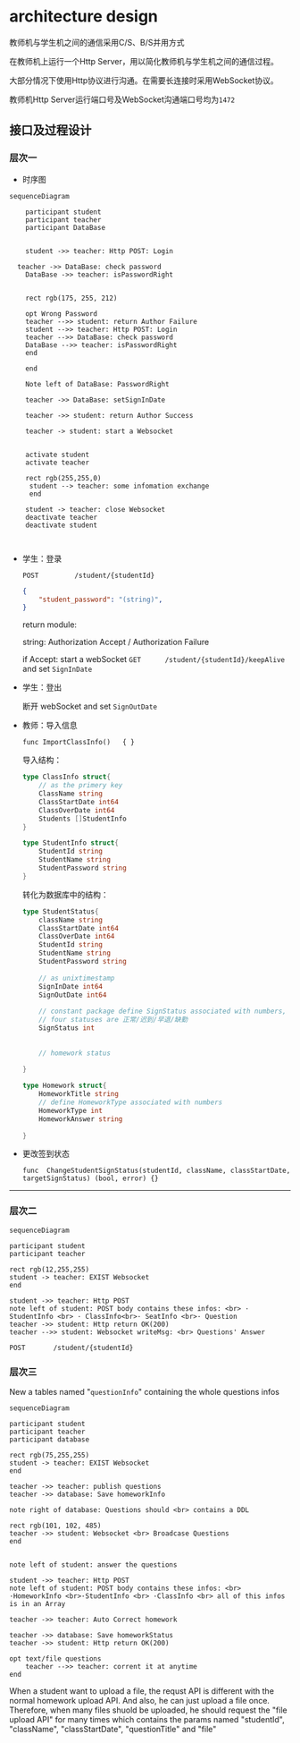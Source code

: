 # architecture design

教师机与学生机之间的通信采用C/S、B/S并用方式

在教师机上运行一个Http Server，用以简化教师机与学生机之间的通信过程。

大部分情况下使用Http协议进行沟通。在需要长连接时采用WebSocket协议。

教师机Http Server运行端口号及WebSocket沟通端口号均为`1472`



## 接口及过程设计

### 层次一

* 时序图

```mermaid
sequenceDiagram

    participant student
    participant teacher
    participant DataBase
	

    student ->> teacher: Http POST: Login
  
  teacher ->> DataBase: check password
    DataBase ->> teacher: isPasswordRight
    
    
    rect rgb(175, 255, 212)
     
    opt Wrong Password
  	teacher -->> student: return Author Failure
    student -->> teacher: Http POST: Login
    teacher -->> DataBase: check password
    DataBase -->> teacher: isPasswordRight
    end
    
    end
    
    Note left of DataBase: PasswordRight
    
    teacher ->> DataBase: setSignInDate
    
    teacher ->> student: return Author Success
    
    teacher -> student: start a Websocket
    
  
    activate student
    activate teacher
    
    rect rgb(255,255,0)
     student --> teacher: some infomation exchange
     end
     
    student -> teacher: close Websocket
    deactivate teacher
    deactivate student

    
```


* 学生：登录

  `POST			/student/{studentId}`

  ```json
  {
      "student_password": "(string)",
  }
  ```

  return module:

  string: Authorization Accept / Authorization Failure


  if Accept:	start a webSocket `GET		/student/{studentId}/keepAlive`  and set `SignInDate`

* 学生：登出

  断开 webSocket and set `SignOutDate`





* 教师：导入信息

  `func ImportClassInfo()   { }`

  导入结构：

  ```go
  type ClassInfo struct{
      // as the primery key
      ClassName string
      ClassStartDate int64
      ClassOverDate int64
      Students []StudentInfo
  }
  
  type StudentInfo struct{
      StudentId string
      StudentName string
      StudentPassword string
  }
  ```

  转化为数据库中的结构：

  ```go
  type StudentStatus{
      className string
      ClassStartDate int64
      ClassOverDate int64
      StudentId string
      StudentName string
      StudentPassword string
      
      // as unixtimestamp
      SignInDate int64
      SignOutDate int64
      
      // constant package define SignStatus associated with numbers, and it must be caculate by Sign in/out time
      // four statuses are 正常/迟到/早退/缺勤
      SignStatus int
      
      
      // homework status
      
  }
  
  type Homework struct{
      HomeworkTitle string
      // define HomeworkType associated with numbers
      HomeworkType int
      HomeworkAnswer string
      
  }
  ```

* 更改签到状态

  `func  ChangeStudentSignStatus(studentId, className, classStartDate, targetSignStatus) (bool, error) {}`

---------

### 层次二



```mermaid
sequenceDiagram

participant student
participant teacher

rect rgb(12,255,255)
student -> teacher: EXIST Websocket 
end

student ->> teacher: Http POST
note left of student: POST body contains these infos: <br> · StudentInfo <br> · ClassInfo<br>· SeatInfo <br>· Question
teacher ->> student: Http return OK(200)
teacher -->> student: Websocket writeMsg: <br> Questions' Answer
```

`POST		/student/{studentId}`



### 层次三

New a tables named "`questionInfo`" containing the whole questions infos

```mermaid
sequenceDiagram

participant student
participant teacher
participant database

rect rgb(75,255,255)
student -> teacher: EXIST Websocket 
end

teacher ->> teacher: publish questions
teacher ->> database: Save homeworkInfo

note right of database: Questions should <br> contains a DDL

rect rgb(101, 102, 485)
teacher ->> student: Websocket <br> Broadcase Questions
end


note left of student: answer the questions

student ->> teacher: Http POST 
note left of student: POST body contains these infos: <br> ·HomeworkInfo <br>·StudentInfo <br> ·ClassInfo <br> all of this infos is in an Array

teacher ->> teacher: Auto Correct homework

teacher ->> database: Save homeworkStatus
teacher ->> student: Http return OK(200)

opt text/file questions
	teacher -->> teacher: corrent it at anytime
end
```

When a student want to upload a file, the requst API is different with the normal homework upload API. 
And also, he can just upload a file once. Therefore, when many files shuold be uploaded, he should request the "file upload API" for many times which contains the params named "studentId", "className", "classStartDate", "questionTitle" and   "file"


